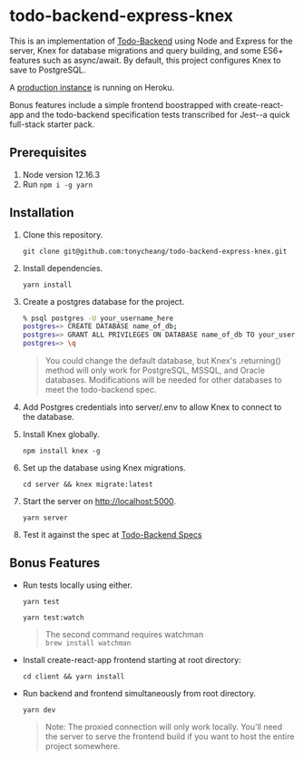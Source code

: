 <!-- > [!WARNING]
> I implemented this for an interview once ages ago, but now it's unmaintained. -->

# todo-backend-express-knex

This is an implementation of [Todo-Backend](http://todobackend.com/) using Node and Express for the server, Knex for database migrations and query building, and some ES6+ features such as async/await. By default, this project configures Knex to save to PostgreSQL.

A [production instance](https://todo-backend-express-knex.herokuapp.com/) is running on Heroku.

Bonus features include a simple frontend boostrapped with create-react-app and the todo-backend specification tests transcribed for Jest--a quick full-stack starter pack.

## Prerequisites

1. Node version 12.16.3
2. Run `npm i -g yarn`

## Installation

1. Clone this repository.

    `git clone git@github.com:tonycheang/todo-backend-express-knex.git`

2. Install dependencies.

    `yarn install`

3. Create a postgres database for the project.

    ```Bash
    % psql postgres -U your_username_here
    postgres=> CREATE DATABASE name_of_db;
    postgres=> GRANT ALL PRIVILEGES ON DATABASE name_of_db TO your_username_here;
    postgres=> \q
    ```

    > You could change the default database, but Knex's .returning() method will only work for PostgreSQL, MSSQL, and Oracle databases. Modifications will be needed for other databases to meet the todo-backend spec.

4. Add Postgres credentials into server/.env to allow Knex to connect to the database.
5. Install Knex globally.

    `npm install knex -g`

6. Set up the database using Knex migrations.

    `cd server && knex migrate:latest`

7. Start the server on [http://localhost:5000](http://localhost:5000).

    `yarn server`

8. Test it against the spec at [Todo-Backend Specs](http://todobackend.com/specs/index.html?http://localhost:5000/)

## Bonus Features

- Run tests locally using either.

    `yarn test`

    `yarn test:watch`

    >The second command requires watchman  
    >`brew install watchman`

- Install create-react-app frontend starting at root directory:

    `cd client && yarn install`

- Run backend and frontend simultaneously from root directory.

    `yarn dev`

    > Note: The proxied connection will only work locally.
    > You'll need the server to serve the frontend build if
    > you want to host the entire project somewhere.
